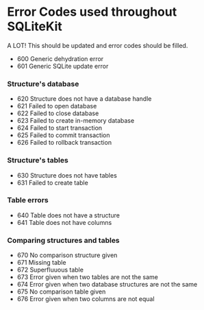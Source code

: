 Error Codes used throughout SQLiteKit
=====================================

A LOT! This should be updated and error codes should be filled.

- 600  Generic dehydration error
- 601  Generic SQLite update error

### Structure's database ###
- 620  Structure does not have a database handle
- 621  Failed to open database
- 622  Failed to close database
- 623  Failed to create in-memory database
- 624  Failed to start transaction
- 625  Failed to commit transaction
- 626  Failed to rollback transaction

### Structure's tables ###
- 630  Structure does not have tables
- 631  Failed to create table

### Table errors ###
- 640  Table does not have a structure
- 641  Table does not have columns

### Comparing structures and tables ###
- 670  No comparison structure given
- 671  Missing table
- 672  Superfluuous table
- 673  Error given when two tables are not the same
- 674  Error given when two database structures are not the same
- 675  No comparison table given
- 676  Error given when two columns are not equal

